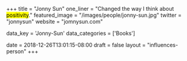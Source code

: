 +++
title = "Jonny Sun"
one_liner = "Changed the way I think about <mark>positivity</mark>."
featured_image = "/images/people/jonny-sun.jpg" 
twitter = "jonnysun"
website = "jomnysun.com"

data_key = 'Jonny-Sun'
data_categories = ['Books']

date = 2018-12-26T13:01:15-08:00
draft = false
layout = "influences-person"
+++

